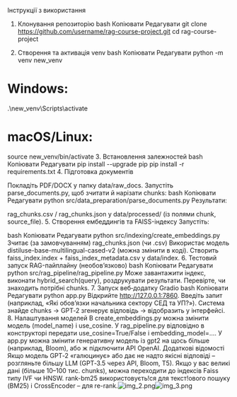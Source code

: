 Інструкції з використання
1. Клонування репозиторію
bash
Копіювати
Редагувати
git clone https://github.com/username/rag-course-project.git
cd rag-course-project

2. Створення та активація venv
bash
Копіювати
Редагувати
python -m venv new_venv
# Windows:
.\new_venv\Scripts\activate
# macOS/Linux:
source new_venv/bin/activate
3. Встановлення залежностей
bash
Копіювати
Редагувати
pip install --upgrade pip
pip install -r requirements.txt
4. Підготовка документів

Покладіть PDF/DOCX у папку data/raw_docs.
Запустіть parse_documents.py, щоб зчитати й нарізати chunks:
bash
Копіювати
Редагувати
python src/data_preparation/parse_documents.py
Результати:

rag_chunks.csv / rag_chunks.json у data/processed/ (із полями chunk, source_file).
5. Створення ембеддингів та FAISS-індексу
Запустіть:

bash
Копіювати
Редагувати
python src/indexing/create_embeddings.py
Зчитає (за замовчуванням) rag_chunks.json (чи .csv)
Використає модель distiluse-base-multilingual-cased-v2 (можна змінити в коді).
Створить faiss_index.index + faiss_index_metadata.csv у data/index.
6. Тестовий запуск RAG-пайплайну (необов’язково)
bash
Копіювати
Редагувати
python src/rag_pipeline/rag_pipeline.py
Може завантажити індекс, виконати hybrid_search(query), роздрукувати результати.
Перевірте, чи знаходить потрібні chunks.
7. Запуск веб‑додатку Gradio
bash
Копіювати
Редагувати
python app.py
Відкрийте http://127.0.0.1:7860.
Введіть запит (наприклад, «Які обов’язки начальника сектору СЕД та УП?»).
Система знайде chunks → GPT‑2 згенерує відповідь → відобразить у інтерфейсі.
8. Налаштування моделей
В create_embeddings.py можна змінити модель (model_name) і use_cosine.
У rag_pipeline.py відповідно в конструкторі передати use_cosine=True/False і embedding_model=....
У app.py можна змінити генеративну модель із gpt2 на щось більше (наприклад, Bloom), або ж підключити API OpenAI.
Додаткові відомості
Якщо модель GPT‑2 «галюцинує» або дає не надто якісні відповіді – розгляньте більшу LLM (GPT‑3.5 через API, Bloom, T5).
Якщо у вас великі дані (більше 10–100 тис. chunks), можна переходити до індексів Faiss типу IVF чи HNSW.
rank-bm25 використовуєть!ся для текст!ового пошуку (BM25) і CrossEncoder – для re-rank.![img_2.png](img_2.png)![img_3.png](img_3.png)